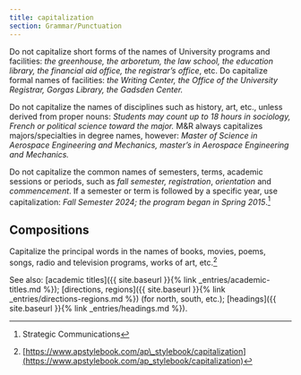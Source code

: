 ```yaml
---
title: capitalization
section: Grammar/Punctuation
---
```

Do not capitalize short forms of the names of University programs and facilities: _the greenhouse, the arboretum, the law school, the education library, the financial aid office,_ _the registrar’s office_, etc. Do capitalize formal names of facilities: _the Writing Center, the Office of the University Registrar, Gorgas Library, the Gadsden Center._

Do not capitalize the names of disciplines such as history, art, etc., unless derived from proper nouns: _Students may count up to 18 hours in sociology, French or political science toward the major._ M&R always capitalizes majors/specialties in degree names, however: _Master of Science in Aerospace Engineering and Mechanics, master’s in Aerospace Engineering and Mechanics._

Do not capitalize the common names of semesters, terms, academic sessions or periods, such as _fall semester, registration_, _orientation_ and _commencement_. If a semester or term is followed by a specific year, use capitalization: _Fall Semester 2024; the program began in Spring 2015_.[^6]

## Compositions
 Capitalize the principal words in the names of books, movies, poems, songs, radio and television programs, works of art, etc.[^7]

See also: [academic titles]({{ site.baseurl }}{% link _entries/academic-titles.md %}); [directions, regions]({{ site.baseurl }}{% link _entries/directions-regions.md %}) (for north, south, etc.); [headings]({{ site.baseurl }}{% link _entries/headings.md %}).

[^6]: Strategic Communications

[^7]: [https://www.apstylebook.com/ap\_stylebook/capitalization](https://www.apstylebook.com/ap_stylebook/capitalization)